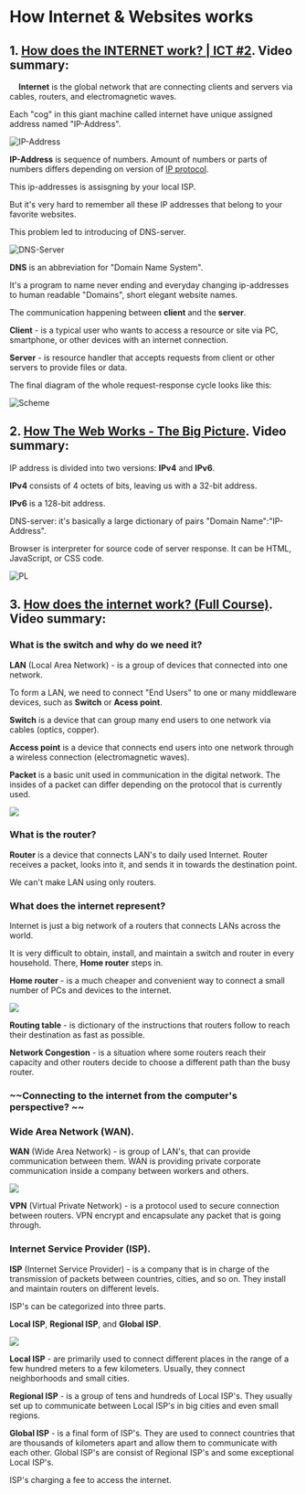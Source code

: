 
# How Internet & Websites works

## 1. [How does the INTERNET work? | ICT #2](https://www.youtube.com/watch?v=x3c1ih2NJEg). Video summary:
   
**Internet** is the global network that are connecting clients and servers via cables, routers, and electromagnetic waves.

Each "cog" in this giant machine called internet have unique assigned address named "IP-Address".

![IP-Address](https://proxy-solutions.net/uploads/blog/1c552e1a-3dbf-479f-b6de-1b9e68c32b0f.jpg)

**IP-Address** is sequence of numbers. Amount of numbers or parts of numbers differs depending on version of [IP protocol]( https://en.wikipedia.org/wiki/Internet_Protocol).

This ip-addresses is assisgning by your local ISP.

But it's very hard to remember all these IP addresses that belong to your favorite websites.

This problem led to introducing of DNS-server.

![DNS-Server](https://gtemps.com/wp-content/uploads/2020/04/DNS.jpg)

**DNS** is an abbreviation for "Domain Name System".

It's a program to name never ending and everyday changing ip-addresses to human readable "Domains", short elegant website names.

The communication happening between **client** and the **server**.

**Client** - is a typical user who wants to access a resource or site via PC, smartphone, or other devices with an internet connection.

**Server** - is resource handler that accepts requests from client or other servers to provide files or data.

The final diagram of the whole request-response cycle looks like this:

![Scheme](https://benisnous.com/wp-content/uploads/2021/03/What-is-DNS-Server-Tamil.jpg)

## 2. [How The Web Works - The Big Picture](https://www.youtube.com/watch?v=hJHvdBlSxug). Video summary:

IP address is divided into two versions: **IPv4** and **IPv6**.

**IPv4** consists of 4 octets of bits, leaving us with a 32-bit address.

**IPv6** is a 128-bit address.

DNS-server: it's basically a large dictionary of pairs "Domain Name":"IP-Address".

Browser is interpreter for source code of server response. It can be HTML, JavaScript, or CSS code.

![PL](https://40.img.avito.st/image/1/1.78DZZba5QynvzIEsi2aQmgXGRSNtRkvraMZBLWXMSSs.XUetelwVrBWEmo1HzdcqBdZiCxDJlEnh_EfMB1AtYHQ)

## 3. [How does the internet work? (Full Course)](https://www.youtube.com/watch?v=zN8YNNHcaZc). Video summary:

### What is the switch and why do we need it?

**LAN** (Local Area Network) - is a group of devices that connected into one network.

To form a LAN, we need to connect "End Users" to one or many middleware devices, such as **Switch** or **Acess point**.

**Switch** is a device that can group many end users to one network via cables (optics, copper).

**Access point** is a device that connects end users into one network through a wireless connection (electromagnetic waves).

**Packet** is a basic unit used in communication in the digital network. The insides of a packet can differ depending on the protocol that is currently used.

![](https://openschoolsolutions.org/wp-content/uploads/2019/01/pfSense-AP-Setup-en.png)

### What is the router?

**Router** is a device that connects LAN's to daily used Internet. Router receives a packet, looks into it, and sends it in towards the destination point.

We can't make LAN using only routers.

### What does the internet represent?

Internet is just a big network of a routers that connects LANs across the world.

It is very difficult to obtain, install, and maintain a switch and router in every household. There, **Home router** steps in.

**Home router** - is a much cheaper and convenient way to connect a small number of PCs and devices to the internet.

![](https://i.pinimg.com/originals/cf/ed/0d/cfed0d24bac8b39835e9f3c23bc570fa.jpg)

**Routing table** - is dictionary of the instructions that routers follow to reach their destination as fast as possible.

**Network Congestion** - is a situation where some routers reach their capacity and other routers decide to choose a different path than the busy router.

### ~~Connecting to the internet from the computer's perspective? ~~

### Wide Area Network (WAN).

**WAN** (Wide Area Network) - is group of LAN's, that can provide communication between them. WAN is providing private corporate communication inside a company between workers and others.

![](https://monitorbank.ru/wp-content/uploads/2022/02/WAN.jpg)

**VPN** (Virtual Private Network) - is a protocol used to secure connection between routers. VPN encrypt and encapsulate any packet that is going through.

### Internet Service Provider (ISP).

**ISP** (Internet Service Provider) - is a company that is in charge of the transmission of packets between countries, cities, and so on. They install and maintain routers on different levels.

ISP's can be categorized into three parts.

**Local ISP**, **Regional ISP**, and **Global ISP**.

![](https://networkencyclopedia.com/wp-content/uploads/2019/08/isp-internet-service-provider-definition.jpg)

**Local ISP** - are primarily used to connect different places in the range of a few hundred meters to a few kilometers. Usually, they connect neighborhoods and small cities.

**Regional ISP** - is a group of tens and hundreds of Local ISP's. They usually set up to communicate between Local ISP's in big cities and even small regions.

**Global ISP** - is a final form of ISP's. They are used to connect countries that are thousands of kilometers apart and allow them to communicate with each other. Global ISP's are consist of Regional ISP's and some exceptional Local ISP's.

ISP's charging a fee to access the internet.
